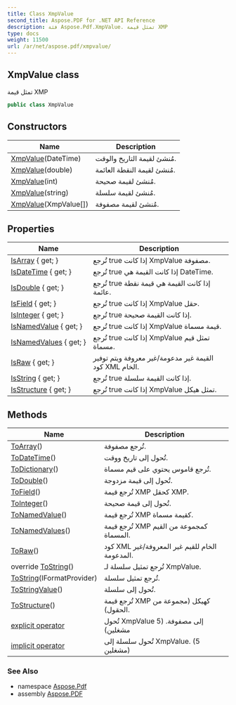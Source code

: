 ```yaml
---
title: Class XmpValue
second_title: Aspose.PDF for .NET API Reference
description: فئة Aspose.Pdf.XmpValue. تمثل قيمة XMP
type: docs
weight: 11500
url: /ar/net/aspose.pdf/xmpvalue/
---
```

## XmpValue class

تمثل قيمة XMP

```csharp
public class XmpValue
```

## Constructors

| Name | Description |
| --- | --- |
| [XmpValue](xmpvalue/#constructor_3)(DateTime) | مُنشئ لقيمة التاريخ والوقت. |
| [XmpValue](xmpvalue/#constructor_1)(double) | مُنشئ لقيمة النقطة العائمة. |
| [XmpValue](xmpvalue/#constructor_2)(int) | مُنشئ لقيمة صحيحة. |
| [XmpValue](xmpvalue/#constructor_4)(string) | مُنشئ لقيمة سلسلة. |
| [XmpValue](xmpvalue/#constructor)(XmpValue[]) | مُنشئ لقيمة مصفوفة. |

## Properties

| Name | Description |
| --- | --- |
| [IsArray](../../aspose.pdf/xmpvalue/isarray/) { get; } | تُرجع true إذا كانت XmpValue مصفوفة. |
| [IsDateTime](../../aspose.pdf/xmpvalue/isdatetime/) { get; } | تُرجع true إذا كانت القيمة هي DateTime. |
| [IsDouble](../../aspose.pdf/xmpvalue/isdouble/) { get; } | تُرجع true إذا كانت القيمة هي قيمة نقطة عائمة. |
| [IsField](../../aspose.pdf/xmpvalue/isfield/) { get; } | تُرجع true إذا كانت XmpValue حقل. |
| [IsInteger](../../aspose.pdf/xmpvalue/isinteger/) { get; } | تُرجع true إذا كانت القيمة صحيحة. |
| [IsNamedValue](../../aspose.pdf/xmpvalue/isnamedvalue/) { get; } | تُرجع true إذا كانت XmpValue قيمة مسماة. |
| [IsNamedValues](../../aspose.pdf/xmpvalue/isnamedvalues/) { get; } | تُرجع true إذا كانت XmpValue تمثل قيم مسماة. |
| [IsRaw](../../aspose.pdf/xmpvalue/israw/) { get; } | القيمة غير مدعومة/غير معروفة ويتم توفير كود XML الخام. |
| [IsString](../../aspose.pdf/xmpvalue/isstring/) { get; } | تُرجع true إذا كانت القيمة سلسلة. |
| [IsStructure](../../aspose.pdf/xmpvalue/isstructure/) { get; } | تُرجع true إذا كانت XmpValue تمثل هيكل. |

## Methods

| Name | Description |
| --- | --- |
| [ToArray](../../aspose.pdf/xmpvalue/toarray/)() | تُرجع مصفوفة. |
| [ToDateTime](../../aspose.pdf/xmpvalue/todatetime/)() | تُحول إلى تاريخ ووقت. |
| [ToDictionary](../../aspose.pdf/xmpvalue/todictionary/)() | تُرجع قاموس يحتوي على قيم مسماة. |
| [ToDouble](../../aspose.pdf/xmpvalue/todouble/)() | تُحول إلى قيمة مزدوجة. |
| [ToField](../../aspose.pdf/xmpvalue/tofield/)() | تُرجع قيمة XMP كحقل XMP. |
| [ToInteger](../../aspose.pdf/xmpvalue/tointeger/)() | تُحول إلى قيمة صحيحة. |
| [ToNamedValue](../../aspose.pdf/xmpvalue/tonamedvalue/)() | تُرجع قيمة XMP كقيمة مسماة. |
| [ToNamedValues](../../aspose.pdf/xmpvalue/tonamedvalues/)() | تُرجع قيمة XMP كمجموعة من القيم المسماة. |
| [ToRaw](../../aspose.pdf/xmpvalue/toraw/)() | كود XML الخام للقيم غير المعروفة/غير المدعومة. |
| override [ToString](../../aspose.pdf/xmpvalue/tostring/#tostring)() | تُرجع تمثيل سلسلة لـ XmpValue. |
| [ToString](../../aspose.pdf/xmpvalue/tostring/#tostring_1)(IFormatProvider) | تُرجع تمثيل سلسلة. |
| [ToStringValue](../../aspose.pdf/xmpvalue/tostringvalue/)() | تُحول إلى سلسلة. |
| [ToStructure](../../aspose.pdf/xmpvalue/tostructure/)() | تُرجع قيمة XMP كهيكل (مجموعة من الحقول). |
| [explicit operator](../../aspose.pdf/xmpvalue/op_explicit/#op_explicit) | تُحول XmpValue إلى مصفوفة. (5 مشغلين) |
| [implicit operator](../../aspose.pdf/xmpvalue/op_implicit/#op_implicit_4) | تُحول سلسلة إلى XmpValue. (5 مشغلين) |

### See Also

* namespace [Aspose.Pdf](../../aspose.pdf/)
* assembly [Aspose.PDF](../../)
